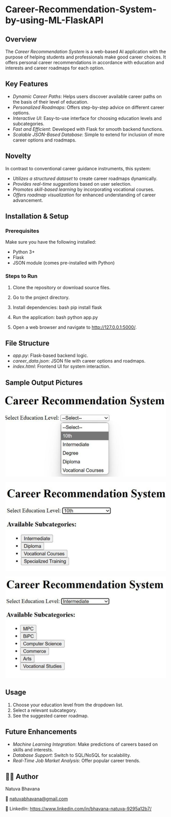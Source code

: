 # Career-Recommendation-System-by-using-ML-FlaskAPI

## Overview
The *Career Recommendation System* is a web-based AI application with the purpose of helping students and professionals make good career choices. It offers personal career recommendations in accordance with education and interests and career roadmaps for each option.

## Key Features
- *Dynamic Career Paths*: Helps users discover available career paths on the basis of their level of education.
- *Personalized Roadmaps*: Offers step-by-step advice on different career options.
- *Interactive UI*: Easy-to-use interface for choosing education levels and subcategories.
- *Fast and Efficient*: Developed with Flask for smooth backend functions.
- *Scalable JSON-Based Database*: Simple to extend for inclusion of more career options and roadmaps.

## Novelty
In contrast to conventional career guidance instruments, this system:
- *Utilizes a structured dataset* to create career roadmaps dynamically.
- *Provides real-time suggestions* based on user selection.
- *Promotes skill-based learning* by incorporating vocational courses.
- *Offers roadmap visualization* for enhanced understanding of career advancement.

## Installation & Setup
### Prerequisites
Make sure you have the following installed:
- Python 3+
- Flask
- JSON module (comes pre-installed with Python)

### Steps to Run
1. Clone the repository or download source files.
2. Go to the project directory.
3. Install dependencies:
   bash
   pip install flask
   
4. Run the application:
   bash
   python app.py
   
5. Open a web browser and navigate to http://127.0.0.1:5000/.

## File Structure
- *app.py*: Flask-based backend logic.
- *career_data.json*: JSON file with career options and roadmaps.
- *index.html*: Frontend UI for system interaction.

##  Sample Output Pictures

![CRS 1](https://raw.githubusercontent.com/Bhavanaviswanath/Career_Recommendation_System_by_ML_Flask_API/0a8b23662f2082e853d05d09c7050545317b1522/CRS1.png)

![CRS 2](https://raw.githubusercontent.com/Bhavanaviswanath/Career_Recommendation_System_by_ML_Flask_API/0a8b23662f2082e853d05d09c7050545317b1522/CRS2.png)

![CRS 3](https://raw.githubusercontent.com/Bhavanaviswanath/Career_Recommendation_System_by_ML_Flask_API/0a8b23662f2082e853d05d09c7050545317b1522/CRS3.png)


## Usage
1. Choose your education level from the dropdown list.
2. Select a relevant subcategory.
3. See the suggested career roadmap.

## Future Enhancements
- *Machine Learning Integration*: Make predictions of careers based on skills and interests.
- *Database Support*: Switch to SQL/NoSQL for scalability.
- *Real-Time Job Market Analysis*: Offer popular career trends.

## 👩‍💻 Author
Natuva Bhavana

📧 natuvabhavana@gmail.com

🔗 LinkedIn: https://www.linkedin.com/in/bhavana-natuva-9295a12b7/

